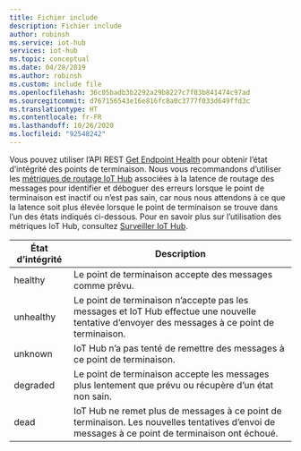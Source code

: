 ```yaml
---
title: Fichier include
description: Fichier include
author: robinsh
ms.service: iot-hub
services: iot-hub
ms.topic: conceptual
ms.date: 04/28/2019
ms.author: robinsh
ms.custom: include file
ms.openlocfilehash: 36c05badb3b2292a29b8227c7f03b841474c97ad
ms.sourcegitcommit: d767156543e16e816fc8a0c3777f033d649ffd3c
ms.translationtype: HT
ms.contentlocale: fr-FR
ms.lasthandoff: 10/26/2020
ms.locfileid: "92548242"
---
```

Vous pouvez utiliser l’API REST [Get Endpoint Health](https://docs.microsoft.com/rest/api/iothub/iothubresource/getendpointhealth#iothubresource_getendpointhealth) pour obtenir l’état d’intégrité des points de terminaison. Nous vous recommandons d’utiliser les [métriques de routage IoT Hub](../articles/iot-hub/monitor-iot-hub-reference.md#routing-metrics) associées à la latence de routage des messages pour identifier et déboguer des erreurs lorsque le point de terminaison est inactif ou n’est pas sain, car nous nous attendons à ce que la latence soit plus élevée lorsque le point de terminaison se trouve dans l’un des états indiqués ci-dessous. Pour en savoir plus sur l’utilisation des métriques IoT Hub, consultez [Surveiller IoT Hub](../articles/iot-hub/monitor-iot-hub.md).

|État d’intégrité|Description|
|---|---|
|healthy|Le point de terminaison accepte des messages comme prévu.|
|unhealthy|Le point de terminaison n’accepte pas les messages et IoT Hub effectue une nouvelle tentative d’envoyer des messages à ce point de terminaison.|
|unknown|IoT Hub n’a pas tenté de remettre des messages à ce point de terminaison.|
|degraded|Le point de terminaison accepte les messages plus lentement que prévu ou récupère d’un état non sain.|
|dead|IoT Hub ne remet plus de messages à ce point de terminaison. Les nouvelles tentatives d’envoi de messages à ce point de terminaison ont échoué.|
